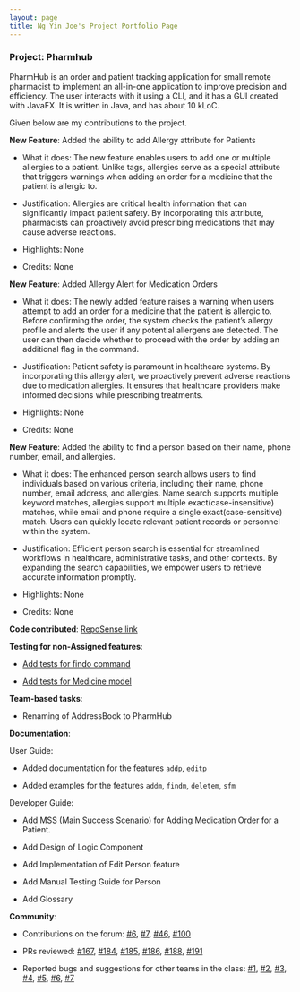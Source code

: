 ```yaml
---
layout: page
title: Ng Yin Joe's Project Portfolio Page
---
```


### Project: Pharmhub

PharmHub is an order and patient tracking application for small remote pharmacist to implement an all-in-one application to improve precision and efficiency. The user interacts with it using a CLI, and it has a GUI created with JavaFX. It is written in Java, and has about 10 kLoC.

Given below are my contributions to the project.

**New Feature**: Added the ability to add Allergy attribute for Patients

* What it does: The new feature enables users to add one or multiple allergies to a patient. Unlike tags, allergies serve as a special attribute that triggers warnings when adding an order for a medicine that the patient is allergic to.

* Justification: Allergies are critical health information that can significantly impact patient safety. By incorporating this attribute, pharmacists can proactively avoid prescribing medications that may cause adverse reactions.

* Highlights: None

* Credits: None


**New Feature**: Added Allergy Alert for Medication Orders

* What it does: The newly added feature raises a warning when users attempt to add an order for a medicine that the patient is allergic to. Before confirming the order, the system checks the patient’s allergy profile and alerts the user if any potential allergens are detected. The user can then decide whether to proceed with the order by adding an additional flag in the command.

* Justification: Patient safety is paramount in healthcare systems. By incorporating this allergy alert, we proactively prevent adverse reactions due to medication allergies. It ensures that healthcare providers make informed decisions while prescribing treatments.

* Highlights: None

* Credits: None


**New Feature**: Added the ability to find a person based on their name, phone number, email, and allergies.

* What it does: The enhanced person search allows users to find individuals based on various criteria, including their name, phone number, email address, and allergies. Name search supports multiple keyword matches, allergies support multiple exact(case-insensitive) matches, while email and phone require a single exact(case-sensitive) match. Users can quickly locate relevant patient records or personnel within the system. 

* Justification: Efficient person search is essential for streamlined workflows in healthcare, administrative tasks, and other contexts. By expanding the search capabilities, we empower users to retrieve accurate information promptly.

* Highlights: None

* Credits: None

**Code contributed**: [RepoSense link](https://nus-cs2103-ay2324s1.github.io/tp-dashboard/?search=joeng03&breakdown=false&sort=groupTitle%20dsc&sortWithin=title&since=2023-09-22&timeframe=commit&mergegroup=&groupSelect=groupByRepos)

**Testing for non-Assigned features**:

* [Add tests for findo command](https://github.com/AY2324S1-CS2103T-W08-4/tp/pull/171)

* [Add tests for Medicine model](https://github.com/AY2324S1-CS2103T-W08-4/tp/pull/192)

**Team-based tasks**:

* Renaming of AddressBook to PharmHub

**Documentation**:

User Guide:

* Added documentation for the features `addp`, `editp`

* Added examples for the features `addm`, `findm`, `deletem`, `sfm`

Developer Guide:

* Add MSS (Main Success Scenario) for Adding Medication Order for a Patient.

* Add Design of Logic Component 

* Add Implementation of Edit Person feature

* Add Manual Testing Guide for Person

* Add Glossary

**Community**:

* Contributions on the forum: [\#6](https://github.com/nus-cs2103-AY2324S1/forum/issues/6), [\#7](https://github.com/nus-cs2103-AY2324S1/forum/issues/7), [\#46](https://github.com/nus-cs2103-AY2324S1/forum/issues/46), [\#100](https://github.com/nus-cs2103-AY2324S1/forum/issues/100)

* PRs reviewed: [\#167](https://github.com/AY2324S1-CS2103T-W08-4/tp/pull/167), [\#184](https://github.com/AY2324S1-CS2103T-W08-4/tp/pull/184), [\#185](https://github.com/AY2324S1-CS2103T-W08-4/tp/pull/191), [\#186](https://github.com/AY2324S1-CS2103T-W08-4/tp/pull/186), [\#188](https://github.com/AY2324S1-CS2103T-W08-4/tp/pull/191), [\#191](https://github.com/AY2324S1-CS2103T-W08-4/tp/pull/191)

* Reported bugs and suggestions for other teams in the class: [\#1](https://github.com/joeng03/ped/issues/1), [\#2](https://github.com/joeng03/ped/issues/2), [\#3](https://github.com/joeng03/ped/issues/3), [\#4](https://github.com/joeng03/ped/issues/4), [\#5](https://github.com/joeng03/ped/issues/5), [\#6](https://github.com/joeng03/ped/issues/6), [\#7](https://github.com/joeng03/ped/issues/7)
